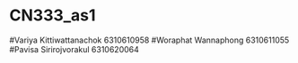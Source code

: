 # CN333_as1

#Variya Kittiwattanachok 6310610958
#Woraphat Wannaphong 6310611055
#Pavisa Sirirojvorakul 6310620064